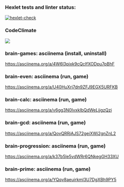 ### Hexlet tests and linter status:
[![hexlet-check](https://github.com/Ravenpl1/python-project-lvl1/actions/workflows/hexlet-check.yml/badge.svg)](https://github.com/Ravenpl1/python-project-lvl1/actions/workflows/hexlet-check.yml)

### CodeClimate
<a href="https://codeclimate.com/github/Ravenpl1/python-project-lvl1/maintainability"><img src="https://api.codeclimate.com/v1/badges/1f25fbfef227331531ee/maintainability" /></a>

### brain-games: asciinema (install, uninstall)
https://asciinema.org/a/4W6l3pixk9cQcIfXODpu7pBhF

### brain-even: asciinema (run, game)
https://asciinema.org/a/U40HuXrj7dn9ZFJ9EGX5URFKB

### brain-calc: asciinema (run, game)
https://asciinema.org/a/v6gg3N0IvxkIbQdWeLjjgzQzi

### brain-gcd: asciinema (run, game)
https://asciinema.org/a/QovQRRjAJS72geiXWj2gnZnL2

### brain-progression: asciinema (run, game)
https://asciinema.org/a/k37b5le5vdWRr6QNkegGH33XU

### brain-prime: asciinema (run, game)
https://asciinema.org/a/YQqv8aeuirkml3U7DgXBh9PY5
